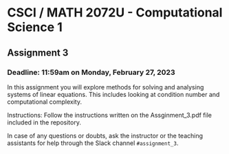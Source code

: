 # CSCI / MATH 2072U - Computational Science 1

## Assignment 3
### Deadline:  11:59am on Monday, February 27, 2023

In this assignment you will explore methods for solving and analysing systems of linear equations. This includes looking at condition number and computational complexity.

Instructions:  Follow the instructions written on the Assginment_3.pdf file included in the repository.  

In case of any questions or doubts, ask the instructor or the teaching assistants for help through the Slack channel `#assignment_3`.

